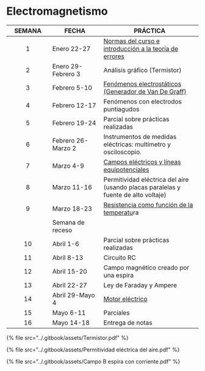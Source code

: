 # Electromagnetismo

<table><thead><tr><th width="122.40128410914929" align="center">SEMANA</th><th width="177">FECHA</th><th width="366">PRÁCTICA</th></tr></thead><tbody><tr><td align="center">1</td><td>Enero 22-27</td><td><a href="https://lalgfisica.readthedocs.io/es/latest/Mechanics/005_Errors.html">Normas del curso e introducción a la teoría de errores</a></td></tr><tr><td align="center">2</td><td>Enero 29-Febrero 3</td><td>Análisis gráfico (Termistor)</td></tr><tr><td align="center">3</td><td>Febrero 5-10</td><td><a href="https://lalgfisica.readthedocs.io/es/latest/Electromagnetismo/025_Van_de_Graff.html">Fenómenos electrostáticos (Generador de Van De Graff)</a></td></tr><tr><td align="center">4</td><td>Febrero 12-17</td><td>Fenómenos con electrodos puntiagudos</td></tr><tr><td align="center">5</td><td>Febrero 19-24</td><td>Parcial sobre prácticas realizadas</td></tr><tr><td align="center">6</td><td>Febrero 26-Marzo 2</td><td>Instrumentos de medidas eléctricas: multímetro y osciloscopio.</td></tr><tr><td align="center">7</td><td>Marzo 4-9</td><td><a href="https://lalgfisica.readthedocs.io/es/latest/Electromagnetismo/065_Equipotentials.html">Campos eléctricos y líneas equipotenciales</a></td></tr><tr><td align="center">8</td><td>Marzo 11-16</td><td>Permitividad eléctrica del aire (usando placas paralelas y fuente de alto voltaje)</td></tr><tr><td align="center"> 9</td><td>Marzo 18-23 </td><td><a href="https://lalgfisica.readthedocs.io/es/latest/Electromagnetismo/095_Resistance_Temperature.html">Resistencia como función de la temperatu</a>ra</td></tr><tr><td align="center"></td><td>Semana de receso</td><td></td></tr><tr><td align="center">10</td><td>Abril 1-6</td><td>Parcial sobre prácticas realizadas</td></tr><tr><td align="center">11</td><td>Abril 8-13</td><td>Circuito RC</td></tr><tr><td align="center">12</td><td>Abril 15-20</td><td>Campo magnético creado por una espira</td></tr><tr><td align="center">13</td><td>Abril  22-27</td><td>Ley de Faraday y Ampere</td></tr><tr><td align="center">14</td><td>Abril 29-Mayo 4</td><td><a href="https://lalgfisica.readthedocs.io/es/latest/Electromagnetismo/170_Motor_DC.html">Motor eléctrico</a></td></tr><tr><td align="center">15</td><td>Mayo 6-11</td><td>Parciales</td></tr><tr><td align="center">16</td><td>Mayo 14-18</td><td>Entrega de notas</td></tr></tbody></table>

{% file src="../.gitbook/assets/Termistor.pdf" %}

{% file src="../.gitbook/assets/Permitividad eléctrica del aire.pdf" %}

{% file src="../.gitbook/assets/Campo B espira con corriente.pdf" %}
